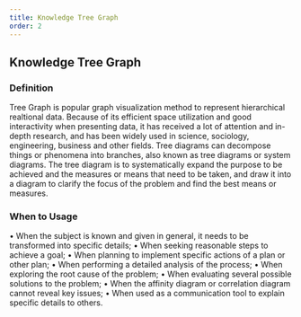 ```yaml
---
title: Knowledge Tree Graph
order: 2
---
```


## Knowledge Tree Graph

### Definition

Tree Graph is popular graph visualization method to represent hierarchical realtional data. Because of its efficient space utilization and good interactivity when presenting data, it has received a lot of attention and in-depth research, and has been widely used in science, sociology, engineering, business and other fields. Tree diagrams can decompose things or phenomena into branches, also known as tree diagrams or system diagrams. The tree diagram is to systematically expand the purpose to be achieved and the measures or means that need to be taken, and draw it into a diagram to clarify the focus of the problem and find the best means or measures.

### When to Usage

• When the subject is known and given in general, it needs to be transformed into specific details;
• When seeking reasonable steps to achieve a goal;
• When planning to implement specific actions of a plan or other plan;
• When performing a detailed analysis of the process;
• When exploring the root cause of the problem;
• When evaluating several possible solutions to the problem;
• When the affinity diagram or correlation diagram cannot reveal key issues;
• When used as a communication tool to explain specific details to others.

